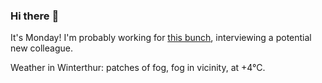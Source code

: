 ### Hi there :wave:

It's Monday! I'm probably working for [this bunch](https://github.com/kohofinancial), interviewing a potential new colleague.

Weather in Winterthur: patches of fog, fog in vicinity, at +4°C.
